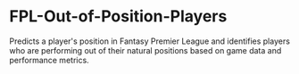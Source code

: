 # FPL-Out-of-Position-Players
Predicts a player's position in Fantasy Premier League and identifies players who are performing out of their natural positions based on game data and performance metrics.
